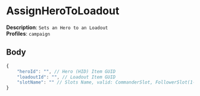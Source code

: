 # AssignHeroToLoadout

**Description**: `Sets an Hero to an Loadout` \
**Profiles**: `campaign`

## Body

```js
{
    "heroId": "", // Hero (HID) Item GUID
    "loadoutId": "", // Loadout Item GUID
    "slotName": "" // Slots Name, valid: CommanderSlot, FollowerSlot(1-5) e.g. FollowerSlot2
}
```
